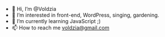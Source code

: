 - 👋 Hi, I’m @Voldzia
- 👀 I’m interested in front-end, WordPress, singing, gardening. 
- 🌱 I’m currently learning JavaScript ;)
- 📫 How to reach me voldzia@gmail.com

<!---
Voldzia/Voldzia is a ✨ special ✨ repository because its `README.md` (this file) appears on your GitHub profile.
You can click the Preview link to take a look at your changes.
--->
